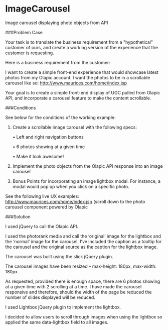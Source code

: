 # ImageCarousel
Image carousel displaying photo objects from API

###Problem Case

Your task is to translate the business requirement from a "hypothetical" customer of ours, and create a working version of the experience that the customer is requesting.

Here is a business requirement from the customer:

I want to create a simple front-end experience that would showcase latest photos from my Olapic account. I want the photos to be in a scrollable carousel like so: http://www.maurices.com/home/index.jsp

Your goal is to create a simple front-end display of UGC pulled from Olapic API, and incorporate a carousel feature to make the content scrollable.

###Conditions

See below for the conditions of the working example:
1.	Create a scrollable image carousel with the following specs:

    •	Left and right navigation buttons
    
    •	6 photos showing at a given time
    
    •	Make it look awesome!

2.	Implement the photo objects from the Olapic API response into an image carousel

3.	Bonus Points for incorporating an image lightbox modal. For instance, a modal would pop up when you click on a specific photo.

See the following live UX examples:
http://www.maurices.com/home/index.jsp  (scroll down to the photo carousel component powered by Olapic

###Solution

I used jQuery to call the Olapic API.

I used the photorank media and call the ‘original’ image for the lightbox and the ‘normal’ image for the carousel. I’ve included the caption as a tooltip for the carousel and the original source as the caption for the lightbox image.

The carousel was built using the slick jQuery plugin.

The carousel images have been resized – max-height: 180px, max-width: 180px

As requested, provided there is enough space, there are 6 photos showing at a given time with 2 scrolling at a time. I have made the carousel responsive and therefore, should the width of the page be reduced the number of slides displayed will be reduced.

I used Lightbox jQuery plugin to implement the lightbox.

I decided to allow users to scroll through images when using the lightbox so applied the same data-lightbox field to all images.
